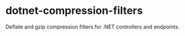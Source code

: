 # dotnet-compression-filters
Deflate and gzip compression filters for .NET controllers and endpoints.
